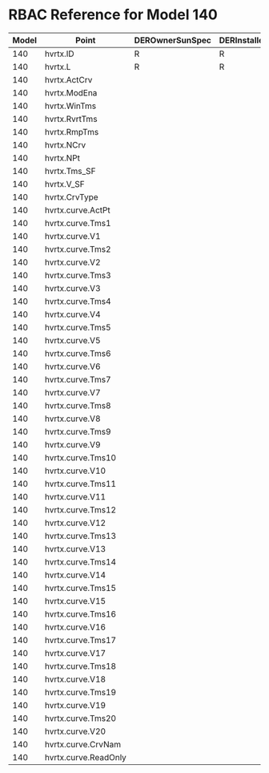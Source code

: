 # RBAC Reference for Model 140

| Model | Point | DEROwnerSunSpec | DERInstallerSunSpec | DERVendorSunSpec | ServiceProviderSunSpec | GridOperatorSunSpec |
|-------|-------|------------------|---------------------|------------------|------------------------|---------------------|
| 140 | hvrtx.ID | R | R | R | R | R |
| 140 | hvrtx.L | R | R | R | R | R |
| 140 | hvrtx.ActCrv |  |  |  |  |  |
| 140 | hvrtx.ModEna |  |  |  |  |  |
| 140 | hvrtx.WinTms |  |  |  |  |  |
| 140 | hvrtx.RvrtTms |  |  |  |  |  |
| 140 | hvrtx.RmpTms |  |  |  |  |  |
| 140 | hvrtx.NCrv |  |  |  |  |  |
| 140 | hvrtx.NPt |  |  |  |  |  |
| 140 | hvrtx.Tms_SF |  |  |  |  |  |
| 140 | hvrtx.V_SF |  |  |  |  |  |
| 140 | hvrtx.CrvType |  |  |  |  |  |
| 140 | hvrtx.curve.ActPt |  |  |  |  |  |
| 140 | hvrtx.curve.Tms1 |  |  |  |  |  |
| 140 | hvrtx.curve.V1 |  |  |  |  |  |
| 140 | hvrtx.curve.Tms2 |  |  |  |  |  |
| 140 | hvrtx.curve.V2 |  |  |  |  |  |
| 140 | hvrtx.curve.Tms3 |  |  |  |  |  |
| 140 | hvrtx.curve.V3 |  |  |  |  |  |
| 140 | hvrtx.curve.Tms4 |  |  |  |  |  |
| 140 | hvrtx.curve.V4 |  |  |  |  |  |
| 140 | hvrtx.curve.Tms5 |  |  |  |  |  |
| 140 | hvrtx.curve.V5 |  |  |  |  |  |
| 140 | hvrtx.curve.Tms6 |  |  |  |  |  |
| 140 | hvrtx.curve.V6 |  |  |  |  |  |
| 140 | hvrtx.curve.Tms7 |  |  |  |  |  |
| 140 | hvrtx.curve.V7 |  |  |  |  |  |
| 140 | hvrtx.curve.Tms8 |  |  |  |  |  |
| 140 | hvrtx.curve.V8 |  |  |  |  |  |
| 140 | hvrtx.curve.Tms9 |  |  |  |  |  |
| 140 | hvrtx.curve.V9 |  |  |  |  |  |
| 140 | hvrtx.curve.Tms10 |  |  |  |  |  |
| 140 | hvrtx.curve.V10 |  |  |  |  |  |
| 140 | hvrtx.curve.Tms11 |  |  |  |  |  |
| 140 | hvrtx.curve.V11 |  |  |  |  |  |
| 140 | hvrtx.curve.Tms12 |  |  |  |  |  |
| 140 | hvrtx.curve.V12 |  |  |  |  |  |
| 140 | hvrtx.curve.Tms13 |  |  |  |  |  |
| 140 | hvrtx.curve.V13 |  |  |  |  |  |
| 140 | hvrtx.curve.Tms14 |  |  |  |  |  |
| 140 | hvrtx.curve.V14 |  |  |  |  |  |
| 140 | hvrtx.curve.Tms15 |  |  |  |  |  |
| 140 | hvrtx.curve.V15 |  |  |  |  |  |
| 140 | hvrtx.curve.Tms16 |  |  |  |  |  |
| 140 | hvrtx.curve.V16 |  |  |  |  |  |
| 140 | hvrtx.curve.Tms17 |  |  |  |  |  |
| 140 | hvrtx.curve.V17 |  |  |  |  |  |
| 140 | hvrtx.curve.Tms18 |  |  |  |  |  |
| 140 | hvrtx.curve.V18 |  |  |  |  |  |
| 140 | hvrtx.curve.Tms19 |  |  |  |  |  |
| 140 | hvrtx.curve.V19 |  |  |  |  |  |
| 140 | hvrtx.curve.Tms20 |  |  |  |  |  |
| 140 | hvrtx.curve.V20 |  |  |  |  |  |
| 140 | hvrtx.curve.CrvNam |  |  |  |  |  |
| 140 | hvrtx.curve.ReadOnly |  |  |  |  |  |
